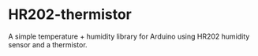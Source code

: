 # HR202-thermistor
A simple temperature + humidity library for Arduino using HR202 humidity sensor and a thermistor.
